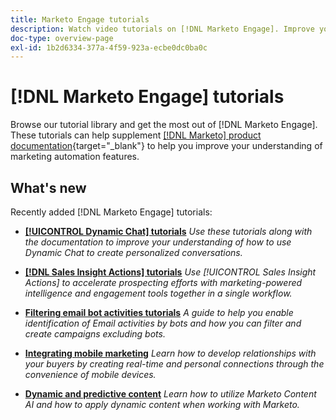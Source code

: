 ```yaml
---
title: Marketo Engage tutorials
description: Watch video tutorials on [!DNL Marketo Engage]. Improve your understanding of how to use marketing automation features and more.
doc-type: overview-page
exl-id: 1b2d6334-377a-4f59-923a-ecbe0dc0ba0c
---
```

# [!DNL Marketo Engage] tutorials

Browse our tutorial library and get the most out of [!DNL Marketo Engage]. These tutorials can help supplement [[!DNL Marketo] product documentation](https://experienceleague.adobe.com/docs/marketo/using/home.html){target="_blank"} to help you improve your understanding of marketing automation features. 

<div id="whats-new-section">

## What's new

Recently added [!DNL Marketo Engage] tutorials:

* **[[!UICONTROL Dynamic Chat]  tutorials](/help/dynamic-chat/dynamic-chat-overview.md)**
    _Use these tutorials along with the documentation to improve your understanding of how to use Dynamic Chat to create personalized conversations._ 

* **[[!DNL Sales Insight Actions] tutorials](/help/sales-insight-actions/overview.md)**
   _Use [!UICONTROL Sales Insight Actions] to accelerate prospecting efforts with marketing-powered intelligence and engagement tools together in a single workflow._

* **[Filtering email bot activities tutorials](filtering-email-bot-activities/setup.md)**
    _A guide to help you enable identification of Email activities by bots and how you can filter and create campaigns excluding bots._

* **[Integrating mobile marketing](/help/cross-channel-marketing/mobile-marketing-learn.md)**
    _Learn how to develop relationships with your buyers by creating real-time and personal connections through the convenience of mobile devices._

* **[Dynamic and predictive content](/help/email-marketing/dynamic-and-predictive-content-learn.md)**
    _Learn how to utilize Marketo Content AI and how to apply dynamic content when working with Marketo._

</div>
<div id="recs-overview-body-1"></div>
<div id="recs-overview-body-2"></div>
<div id="recs-overview-body-3"></div>
<div id="recs-overview-body-4"></div>
<div id="recs-overview-body-5"></div>
<div id="recs-overview-body-6"></div>
